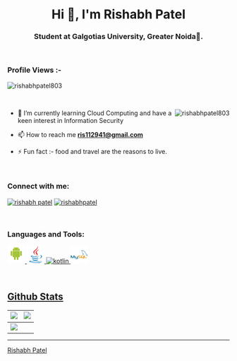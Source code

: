<h1 align="center">Hi 👋, I'm Rishabh Patel</h1>
<h3 align="center">Student at Galgotias University, Greater Noida🌟.</h3>

<br>

<p align="right"> <h3>Profile Views :-</h3> <img src="https://komarev.com/ghpvc/?username=rishabhpatel803&label=Profile%20views&color=0e75b6&style=flat"
    alt="rishabhpatel803" /> 
  </p>

<br>

<p><img align="right" src="https://github.com/Adam-pw/Adam-pw/blob/main/animation_500_kxa883sd.gif" alt="rishabhpatel803" /></p>


- 🌱 I’m currently learning Cloud Computing and have a keen interest in Information Security

- 📫 How to reach me **ris112941@gmail.com**

- ⚡ Fun fact :- food and travel are the reasons to live.

<br>

<h3 align="left">Connect with me:</h3>
<p align="left">
  <a href="https://www.linkedin.com/in/rishabh-patel-9333bb1a3/" target="blank"><img align="center"
      src="https://raw.githubusercontent.com/rahuldkjain/github-profile-readme-generator/master/src/images/icons/Social/linked-in-alt.svg"
      alt="rishabh patel" height="30" width="40" /></a>
  <a href="https://www.hackerrank.com/lucious_1" target="blank"><img align="center"
      src="https://raw.githubusercontent.com/rahuldkjain/github-profile-readme-generator/master/src/images/icons/Social/hackerrank.svg"
      alt="rishabhpatel" height="30" width="40" /></a>
</p>

<br>

<h3 align="left">Languages and Tools:</h3>
<p align="left"> <a href="https://developer.android.com" target="_blank" rel="noreferrer"> <img
      src="https://raw.githubusercontent.com/devicons/devicon/master/icons/android/android-original-wordmark.svg"
      alt="android" width="40" height="40" /> </a> <a href="https://getbootstrap.com" target="_blank" rel="noreferrer">
    </a> <a href="https://www.java.com" target="_blank" rel="noreferrer"> <img
      src="https://raw.githubusercontent.com/devicons/devicon/master/icons/java/java-original.svg" alt="java" width="40"
      height="40" /> </a>
    <a href="https://kotlinlang.org" target="_blank" rel="noreferrer">
    <img src="https://www.vectorlogo.zone/logos/kotlinlang/kotlinlang-icon.svg" alt="kotlin" width="40" height="40" />
  </a> <a href="https://www.mysql.com/" target="_blank" rel="noreferrer"> <img
      src="https://raw.githubusercontent.com/devicons/devicon/master/icons/mysql/mysql-original-wordmark.svg"
      alt="mysql" width="40" height="40" /> </p>

<br>

## Github Stats

<img src="https://github-readme-stats.vercel.app/api?username=rishabhpatel803&&show_icons=true&count_private=true&theme=github_dark">|<img src="https://github-readme-streak-stats.herokuapp.com/?user=rishabhpatel803&theme=blueberry_duo"/>
|---|---|
<img src="https://github-readme-stats.vercel.app/api/top-langs/?username=rishabhpatel803&layout=compact&theme=github_dark"/>|



------------------------------------------------------------------------------------------------------------------------------------------
[Rishabh Patel](https://github.com/Rishabhpatel803)

